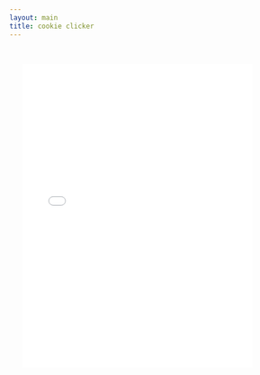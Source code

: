 ```yaml
---
layout: main
title: cookie clicker
---
```


<embed src="src/" width="90%" height="600vh" style="-webkit-transform:scale(0.9);-moz-transform-scale(0.9);" allowfullscreen/>